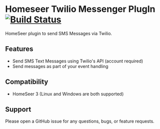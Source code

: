 Homeseer Twilio Messenger PlugIn
[![Build Status](https://travis-ci.org/legrego/HSPI_TwilioMessaging.svg?branch=master)](https://travis-ci.org/legrego/HSPI_TwilioMessaging)
====
HomeSeer plugin to send SMS Messages via Twilio.

## Features
* Send SMS Text Messages using Twilio's API (account required)
* Send messages as part of your event handling

## Compatibility
* HomeSeer 3 (Linux and Windows are both supported)

## Support
Please open a GitHub issue for any questions, bugs, or feature requests.